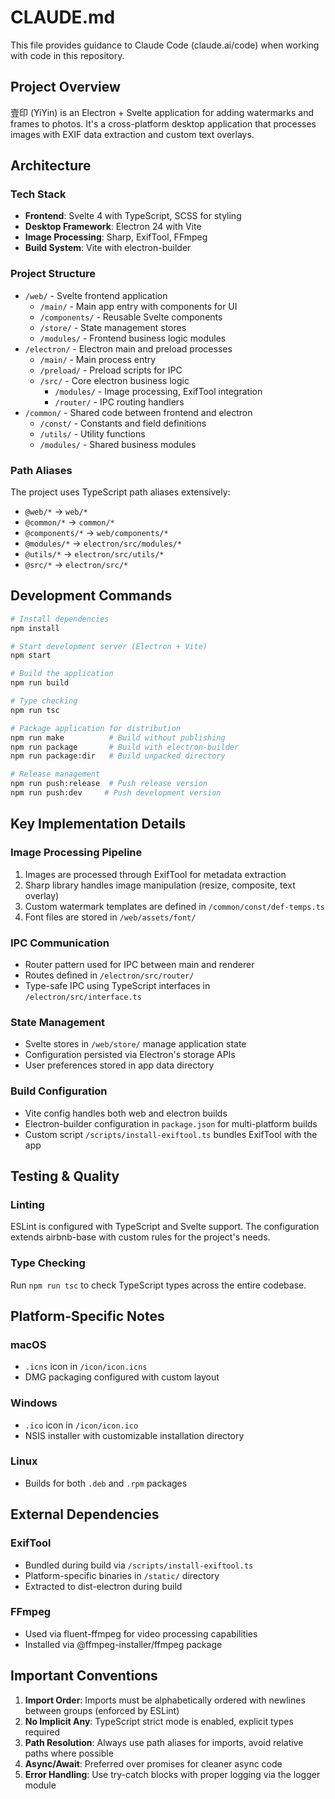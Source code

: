 # CLAUDE.md

This file provides guidance to Claude Code (claude.ai/code) when working with code in this repository.

## Project Overview

壹印 (YiYin) is an Electron + Svelte application for adding watermarks and frames to photos. It's a cross-platform desktop application that processes images with EXIF data extraction and custom text overlays.

## Architecture

### Tech Stack
- **Frontend**: Svelte 4 with TypeScript, SCSS for styling
- **Desktop Framework**: Electron 24 with Vite
- **Image Processing**: Sharp, ExifTool, FFmpeg
- **Build System**: Vite with electron-builder

### Project Structure
- `/web/` - Svelte frontend application
  - `/main/` - Main app entry with components for UI
  - `/components/` - Reusable Svelte components
  - `/store/` - State management stores
  - `/modules/` - Frontend business logic modules
- `/electron/` - Electron main and preload processes
  - `/main/` - Main process entry
  - `/preload/` - Preload scripts for IPC
  - `/src/` - Core electron business logic
    - `/modules/` - Image processing, ExifTool integration
    - `/router/` - IPC routing handlers
- `/common/` - Shared code between frontend and electron
  - `/const/` - Constants and field definitions
  - `/utils/` - Utility functions
  - `/modules/` - Shared business modules

### Path Aliases
The project uses TypeScript path aliases extensively:
- `@web/*` → `web/*`
- `@common/*` → `common/*`
- `@components/*` → `web/components/*`
- `@modules/*` → `electron/src/modules/*`
- `@utils/*` → `electron/src/utils/*`
- `@src/*` → `electron/src/*`

## Development Commands

```bash
# Install dependencies
npm install

# Start development server (Electron + Vite)
npm start

# Build the application
npm run build

# Type checking
npm run tsc

# Package application for distribution
npm run make          # Build without publishing
npm run package       # Build with electron-builder
npm run package:dir   # Build unpacked directory

# Release management
npm run push:release  # Push release version
npm run push:dev     # Push development version
```

## Key Implementation Details

### Image Processing Pipeline
1. Images are processed through ExifTool for metadata extraction
2. Sharp library handles image manipulation (resize, composite, text overlay)
3. Custom watermark templates are defined in `/common/const/def-temps.ts`
4. Font files are stored in `/web/assets/font/`

### IPC Communication
- Router pattern used for IPC between main and renderer
- Routes defined in `/electron/src/router/`
- Type-safe IPC using TypeScript interfaces in `/electron/src/interface.ts`

### State Management
- Svelte stores in `/web/store/` manage application state
- Configuration persisted via Electron's storage APIs
- User preferences stored in app data directory

### Build Configuration
- Vite config handles both web and electron builds
- Electron-builder configuration in `package.json` for multi-platform builds
- Custom script `/scripts/install-exiftool.ts` bundles ExifTool with the app

## Testing & Quality

### Linting
ESLint is configured with TypeScript and Svelte support. The configuration extends airbnb-base with custom rules for the project's needs.

### Type Checking
Run `npm run tsc` to check TypeScript types across the entire codebase.

## Platform-Specific Notes

### macOS
- `.icns` icon in `/icon/icon.icns`
- DMG packaging configured with custom layout

### Windows
- `.ico` icon in `/icon/icon.ico`
- NSIS installer with customizable installation directory

### Linux
- Builds for both `.deb` and `.rpm` packages

## External Dependencies

### ExifTool
- Bundled during build via `/scripts/install-exiftool.ts`
- Platform-specific binaries in `/static/` directory
- Extracted to dist-electron during build

### FFmpeg
- Used via fluent-ffmpeg for video processing capabilities
- Installed via @ffmpeg-installer/ffmpeg package

## Important Conventions

1. **Import Order**: Imports must be alphabetically ordered with newlines between groups (enforced by ESLint)
2. **No Implicit Any**: TypeScript strict mode is enabled, explicit types required
3. **Path Resolution**: Always use path aliases for imports, avoid relative paths where possible
4. **Async/Await**: Preferred over promises for cleaner async code
5. **Error Handling**: Use try-catch blocks with proper logging via the logger module